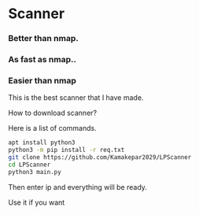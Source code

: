 # Scanner

### Better than nmap.
### As fast as nmap..
### Easier than nmap

This is the best scanner that I have made. 

How to download scanner?

Here is a list of commands.

```bash
apt install python3
python3 -m pip install -r req.txt
git clone https://github.com/Kamakepar2029/LPScanner
cd LPScanner
python3 main.py
```

Then enter ip and everything will be ready.

Use it if you want
